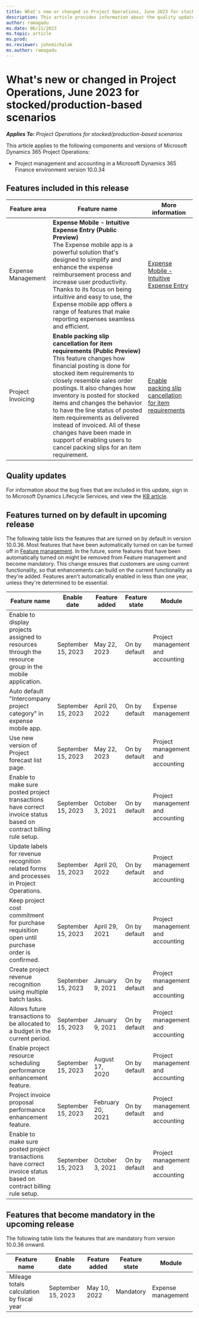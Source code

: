 ```yaml
---
title: What's new or changed in Project Operations, June 2023 for stocked/production-based scenarios
description: This article provides information about the quality updates that are available in the June 2023 release of Microsoft Dynamics 365 Project Operations for stocked/production-based scenarios.
author: ramagadu
ms.date: 06/21/2023
ms.topic: article
ms.prod:
ms.reviewer: johnmichalak
ms.author: ramagadu
---
```


# What's new or changed in Project Operations, June 2023 for stocked/production-based scenarios

_**Applies To:** Project Operations for stocked/production-based scenarios_

This article applies to the following components and versions of Microsoft Dynamics 365 Project Operations:

- Project management and accounting in a Microsoft Dynamics 365 Finance environment version 10.0.34

## Features included in this release

| Feature area | Feature name | More information |
| --- | --- | --- |
|Expense Management| **Expense Mobile - Intuitive Expense Entry (Public Preview)**</br>The Expense mobile app is a powerful solution that's designed to simplify and enhance the expense reimbursement process and increase user productivity. Thanks to its focus on being intuitive and easy to use, the Expense mobile app offers a range of features that make reporting expenses seamless and efficient.| [Expense Mobile - Intuitive Expense Entry](/dynamics365/project-operations/expense/new-expense-mobile-app-overview) |
|Project Invoicing| **Enable packing slip cancellation for item requirements (Public Preview)**</br>This feature changes how financial posting is done for stocked item requirements to closely resemble sales order postings. It also changes how inventory is posted for stocked items and changes the behavior to have the line status of posted item requirements as delivered instead of invoiced. All of these changes have been made in support of enabling users to cancel packing slips for an item requirement.| [Enable packing slip cancellation for item requirements](/dynamics365/project-operations/prod-pma/project-item-requirements) |

## Quality updates

For information about the bug fixes that are included in this update, sign in to Microsoft Dynamics Lifecycle Services, and view the [KB article](https://fix.lcs.dynamics.com/Issue/Details?bugId=805875).

## Features turned on by default in upcoming release

The following table lists the features that are turned on by default in version 10.0.36. Most features that have been automatically turned on can be turned off in [Feature management](/dynamics365/fin-ops-core/fin-ops/get-started/feature-management/feature-management-overview). In the future, some features that have been automatically turned on might be removed from Feature management and become mandatory. This change ensures that customers are using current functionality, so that enhancements can build on the current functionality as they're added. Features aren't automatically enabled in less than one year, unless they're determined to be essential.

| Feature name | Enable date | Feature added | Feature state | Module |
| --- | --- | --- |--- |--- |
|Enable to display projects assigned to resources through the resource group in the mobile application.|September 15, 2023|May 22, 2023|On by default|Project management and accounting|
|Auto default "Intercompany project category" in expense mobile app.|September 15, 2023|April 20, 2022|On by default|Expense management|
|Use new version of Project forecast list page.|September 15, 2023|May 22, 2023|On by default|Project management and accounting|
|Enable to make sure posted project transactions have correct invoice status based on contract billing rule setup.|September 15, 2023|October 3, 2021|On by default|Project management and accounting|
|Update labels for revenue recognition related forms and processes in Project Operations.|September 15, 2023|April 20, 2022|On by default|Project management and accounting|
|Keep project cost commitment for purchase requisition open until purchase order is confirmed.|September 15, 2023|April 29, 2021|On by default|Project management and accounting|
|Create project revenue recognition using multiple batch tasks.|September 15, 2023|January 9, 2021|On by default|Project management and accounting|
|Allows future transactions to be allocated to a budget in the current period.|September 15, 2023|January 9, 2021|On by default|Project management and accounting|
|Enable project resource scheduling performance enhancement feature.|September 15, 2023|August 17, 2020|On by default|Project management and accounting|
|Project invoice proposal performance enhancement feature.|September 15, 2023|February 20, 2021|On by default|Project management and accounting|
|Enable to make sure posted project transactions have correct invoice status based on contract billing rule setup.|September 15, 2023|October 3, 2021|On by default|Project management and accounting|

## Features that become mandatory in the upcoming release

The following table lists the features that are mandatory from version 10.0.36 onward.

| Feature name | Enable date | Feature added | Feature state | Module |
| --- | --- | --- | --- | --- |
|Mileage totals calculation by fiscal year|September 15, 2023|May 10, 2022|Mandatory|Expense management|
